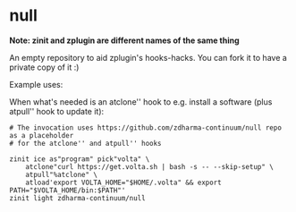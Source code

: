 # null

**Note: zinit and zplugin are different names of the same thing**

An empty repository to aid zplugin's hooks-hacks. You can fork it to have a private copy of it :)

Example uses:

When what's needed is an atclone'' hook to e.g. install a software (plus atpull'' hook to update it):

```
# The invocation uses https://github.com/zdharma-continuum/null repo as a placeholder
# for the atclone'' and atpull'' hooks

zinit ice as"program" pick"volta" \
    atclone"curl https://get.volta.sh | bash -s -- --skip-setup" \
    atpull"%atclone" \
    atload'export VOLTA_HOME="$HOME/.volta" && export PATH="$VOLTA_HOME/bin:$PATH"'
zinit light zdharma-continuum/null

```
